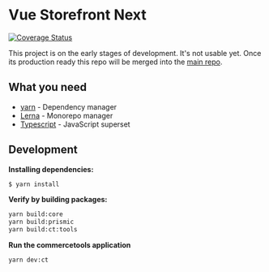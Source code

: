 # Vue Storefront Next

[![Coverage Status](https://coveralls.io/repos/github/DivanteLtd/next/badge.svg?branch=master)](https://coveralls.io/github/DivanteLtd/next?branch=master)

This project is on the early stages of development. It's not usable yet. Once its production ready this repo will be merged into the [main repo](https://github.com/DivanteLtd/vue-storefront/).

## What you need
* [yarn](https://yarnpkg.com/getting-started) - Dependency manager
* [Lerna](https://github.com/lerna/lerna) - Monorepo manager
* [Typescript](https://www.typescriptlang.org/docs/home.html) - JavaScript superset

## Development
**Installing dependencies:**
```sh
$ yarn install
```

**Verify by building packages:**
```sh
yarn build:core
yarn build:prismic
yarn build:ct:tools
```

**Run the commercetools application**
```sh
yarn dev:ct
```